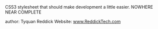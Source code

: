 CSS3 stylesheet that should make development a little easier. 
NOWHERE NEAR COMPLETE

author: Tyquan Reddick
Website: www.ReddickTech.com